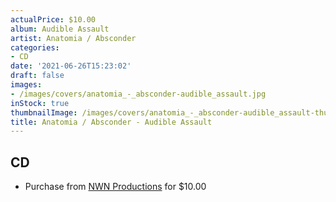 ```yaml
---
actualPrice: $10.00
album: Audible Assault
artist: Anatomia / Absconder
categories:
- CD
date: '2021-06-26T15:23:02'
draft: false
images:
- /images/covers/anatomia_-_absconder-audible_assault.jpg
inStock: true
thumbnailImage: /images/covers/anatomia_-_absconder-audible_assault-thumb.jpg
title: Anatomia / Absconder - Audible Assault
---
```


## CD
* Purchase from [NWN Productions](http://shop.nwnprod.com/index.php?route=product/product&path=93&product_id=4938&sort=pd.name&order=ASC) for $10.00

